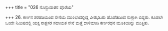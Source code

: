 +++
title = "026 ನೊನ್ದುದಾತನ ಪೊರೆಯ"

+++
26. ಕರ್ಣನ ಶರಹತಿಯಿಂದ  ಸೇನೆಯ ಮುಂಭಾದಲ್ಲಿದ್ದ ವೀರಭಟರು ಹೊಡೆತದಿಂದ ನುಗ್ಗಾಗಿ ಬಿದ್ದರು.  ಕೂಡಲೇ ಒಂದೇ ನಿಮಿಷದಲ್ಲಿ  ಯಕ್ಷ ರಾಕ್ಷಸರ ಸಹಾಯಕ  ಸೇನೆ ಮತ್ತೆ ದಾಳಿಮಾಡಿ ಕರ್ಣರಥನ ಮೂಕಿಯನ್ನು ಮುತ್ತಿತು.